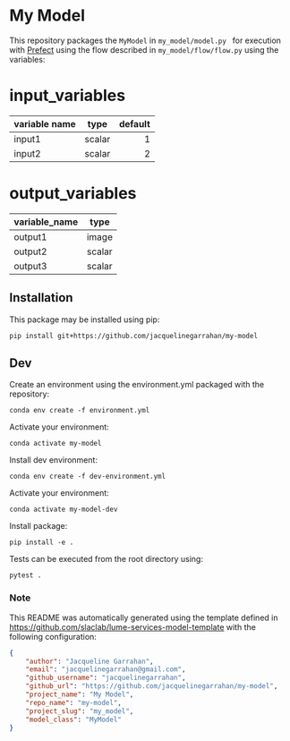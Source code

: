 # My Model

This repository packages the `MyModel` in `my_model/model.py ` for execution with [Prefect](https://docs.prefect.io/) using the flow described in `my_model/flow/flow.py` using the variables:

<!--- The input and output variable tables are replaced when generating the project in template/hooks/post_gen_project.py-->
# input_variables
|variable name| type |default|
|-------------|------|------:|
|input1       |scalar|      1|
|input2       |scalar|      2|


# output_variables
|variable_name| type |
|-------------|------|
|output1      |image |
|output2      |scalar|
|output3      |scalar|



## Installation

This package may be installed using pip:
```
pip install git+https://github.com/jacquelinegarrahan/my-model
```


## Dev

Create an environment using the environment.yml packaged with the repository:
```
conda env create -f environment.yml
```
Activate your environment:
```
conda activate my-model
```
Install dev environment:
```
conda env create -f dev-environment.yml
```

Activate your environment:
```
conda activate my-model-dev
```

Install package:
```
pip install -e .
```

Tests can be executed from the root directory using:
```
pytest .
```

### Note
This README was automatically generated using the template defined in https://github.com/slaclab/lume-services-model-template with the following configuration:

```json
{
    "author": "Jacqueline Garrahan",
    "email": "jacquelinegarrahan@gmail.com",
    "github_username": "jacquelinegarrahan",
    "github_url": "https://github.com/jacquelinegarrahan/my-model",
    "project_name": "My Model", 
    "repo_name": "my-model", 
    "project_slug": "my_model",
    "model_class": "MyModel"
}
```
